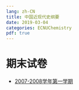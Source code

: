 ```yaml
---
lang: zh-CN
title: 中国近现代史纲要
date: 2019-03-04
categories: ECNUChemistry
pdf: true
---
```

# 期末试卷
* [2007-2008学年第一学期](https://njzjz.coding.net/api/share/download/dfc34247-3742-4bb1-9a30-774fc50ef9b9)